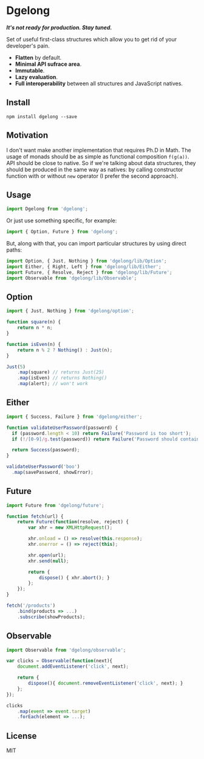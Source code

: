 # Dgelong

***It's not ready for production. Stay tuned.***

Set of useful first-class structures which allow you to get rid of your developer's pain.

 * **Flatten** by default.
 * **Minimal API sufrace area**.
 * **Immutable**.
 * **Lazy evaluation**.
 * **Full interoperability** between all structures and JavaScript natives.

## Install

	npm install dgelong --save

## Motivation

I don't want make another implementation that requires Ph.D in Math. The usage of monads should be as simple as functional composition `f(g(a))`. API should be close to native. So if we're talking about data structures, they should be produced in the same way as natives: by calling constructor function with or without `new` operator (I prefer the second approach).

## Usage

```javascript
import Dgelong from 'dgelong';
```

Or just use something specific, for example:

```javascript
import { Option, Future } from 'dgelong';
```

But, along with that, you can import particular structures by using direct paths:

```javascript
import Option, { Just, Nothing } from 'dgelong/lib/Option';
import Either, { Right, Left } from 'dgelong/lib/Either';
import Future, { Resolve, Reject } from 'dgelong/lib/Future';
import Observable from 'dgelong/lib/Observable';
```

## Option

```javascript
import { Just, Nothing } from 'dgelong/option';

function square(n) {
    return n * n;
}

function isEven(n) {
    return n % 2 ? Nothing() : Just(n);
}

Just(5)
    .map(square) // returns Just(25)
    .map(isEven) // returns Nothing()
    .map(alert); // won't work
```

## Either

```javascript
import { Success, Failure } from 'dgelong/either';

function validateUserPassword(password) {
  if (password.length < 10) return Failure('Password is too short');
  if (!/[0-9]/g.test(password)) return Failure('Password should contain numbers');

  return Success(password);
}

validateUserPassword('boo')
  .map(savePassword, showError);
```

## Future

```javascript
import Future from 'dgelong/future';

function fetch(url) {
	return Future(function(resolve, reject) {
		var xhr = new XMLHttpRequest();

		xhr.onload = () => resolve(this.response);
		xhr.onerror = () => reject(this);

		xhr.open(url);
		xhr.send(null);

		return {
			dispose() { xhr.abort(); }
		};
	});
}

fetch('/products')
	.bind(products => ...)
	.subscribe(showProducts);
```

## Observable

```javascript
import Observable from 'dgelong/observable';

var clicks = Observable(function(next){
	document.addEventListener('click', next);

	return {
		dispose(){ document.removeEventListener('click', next); }
	};
});

clicks
	.map(event => event.target)
	.forEach(element => ...);
```

## License

MIT
